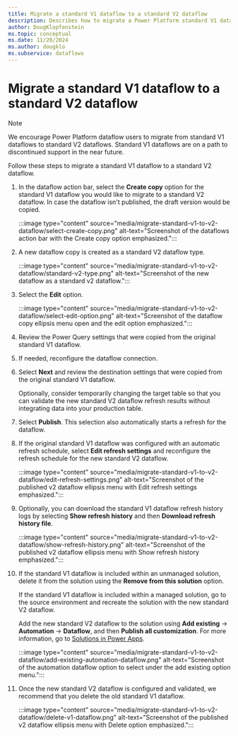 ```yaml
---
title: Migrate a standard V1 dataflow to a standard V2 dataflow
description: Describes how to migrate a Power Platform standard V1 dataflow to a new standard V2 dataflow
author: DougKlopfenstein
ms.topic: conceptual
ms.date: 11/20/2024
ms.author: dougklo
ms.subservice: dataflows
---
```


# Migrate a standard V1 dataflow to a standard V2 dataflow

> [!NOTE]
> We encourage Power Platform dataflow users to migrate from standard V1 dataflows to standard V2 dataflows. Standard V1 dataflows are on a path to discontinued support in the near future.

Follow these steps to migrate a standard V1 dataflow to a standard V2 dataflow.

1. In the dataflow action bar, select the **Create copy** option for the standard V1 dataflow you would like to migrate to a standard V2 dataflow. In case the dataflow isn't published, the draft version would be copied.

   :::image type="content" source="media/migrate-standard-v1-to-v2-dataflow/select-create-copy.png" alt-text="Screenshot of the dataflows action bar with the Create copy option emphasized.":::

1. A new dataflow copy is created as a standard V2 dataflow type.

   :::image type="content" source="media/migrate-standard-v1-to-v2-dataflow/standard-v2-type.png" alt-text="Screenshot of the new dataflow as a standard v2 dataflow.":::

1. Select the **Edit** option.

   :::image type="content" source="media/migrate-standard-v1-to-v2-dataflow/select-edit-option.png" alt-text="Screenshot of the dataflow copy ellipsis menu open and the edit option emphasized.":::

1. Review the Power Query settings that were copied from the original standard V1 dataflow.

1. If needed, reconfigure the dataflow connection.

1. Select **Next** and review the destination settings that were copied from the original standard V1 dataflow.

   Optionally, consider temporarily changing the target table so that you can validate the new standard V2 dataflow refresh results without integrating data into your production table.

1. Select **Publish**. This selection also automatically starts a refresh for the dataflow.

1. If the original standard V1 dataflow was configured with an automatic refresh schedule, select **Edit refresh settings** and reconfigure the refresh schedule for the new standard V2 dataflow.

   :::image type="content" source="media/migrate-standard-v1-to-v2-dataflow/edit-refresh-settings.png" alt-text="Screenshot of the published v2 dataflow ellipsis menu with Edit refresh settings emphasized.":::

1. Optionally, you can download the standard V1 dataflow refresh history logs by selecting **Show refresh history** and then **Download refresh history file**.

   :::image type="content" source="media/migrate-standard-v1-to-v2-dataflow/show-refresh-history.png" alt-text="Screenshot of the published v2 dataflow ellipsis menu with Show refresh history emphasized.":::

1. If the standard V1 dataflow is included within an unmanaged solution, delete it from the solution using the **Remove from this solution** option.

   If the standard V1 dataflow is included within a managed solution, go to the source environment and recreate the solution with the new standard V2 dataflow.

   Add the new standard V2 dataflow to the solution using **Add existing** -> **Automation** -> **Dataflow**, and then **Publish all customization**. For more information, go to [Solutions in Power Apps](/power-apps/maker/data-platform/solutions-overview).

   :::image type="content" source="media/migrate-standard-v1-to-v2-dataflow/add-existing-automation-dataflow.png" alt-text="Screenshot of the automation dataflow option to select under the add existing option menu.":::

1. Once the new standard V2 dataflow is configured and validated, we recommend that you delete the old standard V1 dataflow.

   :::image type="content" source="media/migrate-standard-v1-to-v2-dataflow/delete-v1-dataflow.png" alt-text="Screenshot of the published v2 dataflow ellipsis menu with Delete option emphasized.":::
